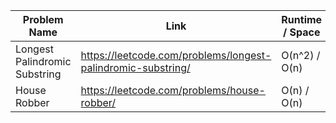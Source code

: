 | Problem Name            | Link                                                         | Runtime / Space  | Date Added |
| ----------------------- | ------------------------------------------------------------ |------------------| ---------- |
| Longest Palindromic Substring| https://leetcode.com/problems/longest-palindromic-substring/| O(n^2) / O(n) | 02/06/25 |
| House Robber |  https://leetcode.com/problems/house-robber/ |  O(n) / O(n)  | 02/24/25   |
